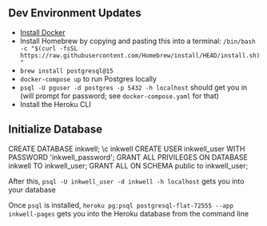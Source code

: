 
## Dev Environment Updates
* [Install Docker](https://docs.docker.com/desktop/install/mac-install/)
* Install Homebrew by copying and pasting this into a terminal: `/bin/bash -c "$(curl -fsSL https://raw.githubusercontent.com/Homebrew/install/HEAD/install.sh)"`
* `brew install postgresql@15`
* `docker-compose up` to run Postgres locally
* `psql -U pguser -d postgres -p 5432 -h localhost` should get you in (will prompt for password; see `docker-compose.yaml` for that)
* Install the Heroku CLI


## Initialize Database

CREATE DATABASE inkwell;
\c inkwell
CREATE USER inkwell_user WITH PASSWORD 'inkwell_password';
GRANT ALL PRIVILEGES ON DATABASE inkwell TO inkwell_user;
GRANT ALL ON SCHEMA public to inkwell_user;

After this, `psql -U inkwell_user -d inkwell -h localhost` gets you into your database

Once `psql` is installed, `heroku pg:psql postgresql-flat-72555 --app inkwell-pages` gets you into the Heroku database from the command line
